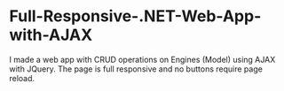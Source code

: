 # Full-Responsive-.NET-Web-App-with-AJAX
I made a web app with CRUD operations on Engines (Model) using AJAX with JQuery. The page is full responsive and no buttons require page reload.
